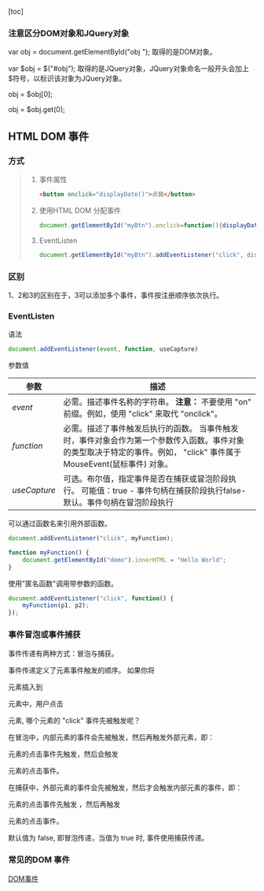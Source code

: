 [toc]

### 注意区分DOM对象和JQuery对象

var obj = document.getElementById("obj "); 取得的是DOM对象。

var $obj = $("#obj"); 取得的是JQuery对象，JQuery对象命名一般开头会加上$符号，以标识该对象为JQuery对象。

obj = $obj[0];

obj = $obj.get(0);

## HTML DOM 事件

### 方式

> 1. 事件属性
>
>    ```html
>    <button onclick="displayDate()">点我</button>
>    ```
>    
> 2. 使用HTML DOM 分配事件
>
>    ```js
>    document.getElementById("myBtn").onclick=function(){displayDate()}; 
>    ```
>
> 3. EventListen
>
>    ```js
>    document.getElementById("myBtn").addEventListener("click", displayDate);
>    ```

### 区别

1、2和3的区别在于，3可以添加多个事件，事件按注册顺序依次执行。

### EventListen

语法

```js
document.addEventListener(event, function, useCapture)
```

参数值

| 参数         | 描述                                                         |
| ------------ | ------------------------------------------------------------ |
| *event*      | 必需。描述事件名称的字符串。  **注意：** 不要使用 "on" 前缀。例如，使用 "click" 来取代 "onclick"。 |
| *function*   | 必需。描述了事件触发后执行的函数。   当事件触发时，事件对象会作为第一个参数传入函数。事件对象的类型取决于特定的事件。例如， "click" 事件属于 MouseEvent(鼠标事件) 对象。 |
| *useCapture* | 可选。布尔值，指定事件是否在捕获或冒泡阶段执行。  可能值：true - 事件句柄在捕获阶段执行false- 默认。事件句柄在冒泡阶段执行 |

可以通过函数名来引用外部函数。

```js
document.addEventListener("click", myFunction);

function myFunction() {
    document.getElementById("demo").innerHTML = "Hello World";
}
```

使用"匿名函数"调用带参数的函数。

```js
document.addEventListener("click", function() {
    myFunction(p1, p2);
});
```

### 事件冒泡或事件捕获

事件传递有两种方式：冒泡与捕获。

事件传递定义了元素事件触发的顺序。 如果你将 <p> 元素插入到 <div> 元素中，用户点击 <p> 元素, 哪个元素的 "click" 事件先被触发呢？

在冒泡中，内部元素的事件会先被触发，然后再触发外部元素，即： <p> 元素的点击事件先触发，然后会触发 <div> 元素的点击事件。

在捕获中，外部元素的事件会先被触发，然后才会触发内部元素的事件，即： <div> 元素的点击事件先触发 ，然后再触发 <p> 元素的点击事件。

默认值为 false, 即冒泡传递，当值为 true 时, 事件使用捕获传递。

### 常见的DOM 事件

[DOM事件](https://www.w3cschool.cn/jsref/dom-obj-event.html)